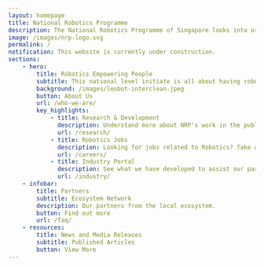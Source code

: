 ```yaml
---
layout: homepage
title: National Robotics Programme
description: The National Robotics Programme of Singapore looks into orchestrating the development of the local robotics ecosystem, to aid people in their everyday lives.
image: /images/nrp-logo.svg
permalink: /
notification: This website is currently under construction.
sections:
    - hero:
        title: Robotics Empowering People
        subtitle: This national level initiate is all about having robotics to empower the lives of people.
        background: /images/leobot-interclean.jpeg
        button: About Us
        url: /who-we-are/
        key_highlights:
            - title: Research & Development
              description: Understand more about NRP's work in the public R&D sector and see the types of technologies that we develop.
              url: /research/
            - title: Robotics Jobs 
              description: Looking for jobs related to Robotics? Take a look at some of the openings from our network.
              url: /careers/
            - title: Industry Portal
              description: See what we have developed to assist our partners in their work. Contact us if you have an interest in the portal.
              url: /industry/
    - infobar:
        title: Partners
        subtitle: Ecosystem Network
        description: Our partners from the local ecosystem.
        button: Find out more
        url: /faq/
    - resources:
        title: News and Media Releases
        subtitle: Published Articles
        button: View More
---
```

